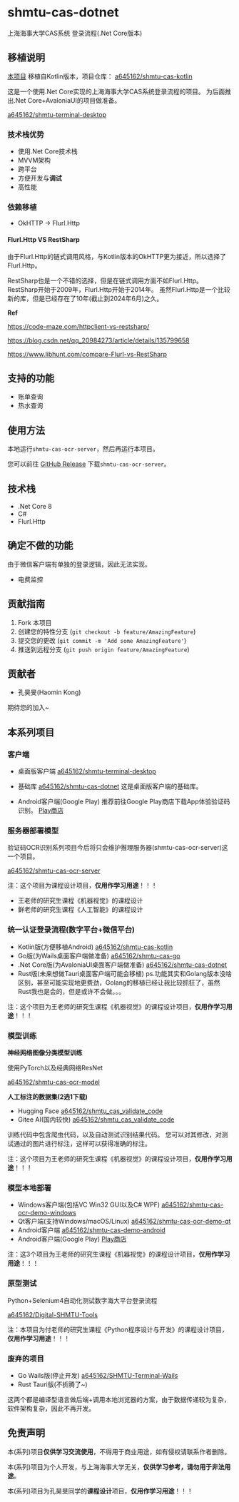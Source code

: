 # shmtu-cas-dotnet

上海海事大学CAS系统 登录流程(.Net Core版本)

## 移植说明

[本项目](https://github.com/a645162/shmtu-cas-dotnet)
移植自Kotlin版本，项目仓库：
[a645162/shmtu-cas-kotlin](https://github.com/a645162/shmtu-cas-kotlin)

这是一个使用.Net Core实现的上海海事大学CAS系统登录流程的项目。
为后面推出.Net Core+AvaloniaUI的项目做准备。

[a645162/shmtu-terminal-desktop](https://github.com/a645162/shmtu-terminal-desktop)

### 技术栈优势

- 使用.Net Core技术栈
- MVVM架构
- 跨平台
- 方便开发与**调试**
- 高性能

### 依赖移植

- OkHTTP -> Flurl.Http

#### Flurl.Http VS RestSharp

由于Flurl.Http的链式调用风格，与Kotlin版本的OkHTTP更为接近，所以选择了Flurl.Http。

RestSharp也是一个不错的选择，但是在链式调用方面不如Flurl.Http。
RestSharp开始于2009年，Flurl.Http开始于2014年。
虽然Flurl.Http是一个比较新的库，但是已经存在了10年(截止到2024年6月)之久。

**Ref**

https://code-maze.com/httpclient-vs-restsharp/

https://blog.csdn.net/qq_20984273/article/details/135799658

https://www.libhunt.com/compare-Flurl-vs-RestSharp

## 支持的功能

- 账单查询
- 热水查询

## 使用方法

本地运行`shmtu-cas-ocr-server`，然后再运行本项目。

您可以前往
[GitHub Release](https://github.com/a645162/shmtu-cas-ocr-server/releases)
下载`shmtu-cas-ocr-server`。

## 技术栈

- .Net Core 8
- C\#
- Flurl.Http

## 确定不做的功能

由于微信客户端有单独的登录逻辑，因此无法实现。

- 电费监控

## 贡献指南

1. Fork 本项目
2. 创建您的特性分支 (`git checkout -b feature/AmazingFeature`)
3. 提交您的更改 (`git commit -m 'Add some AmazingFeature'`)
4. 推送到远程分支 (`git push origin feature/AmazingFeature`)

## 贡献者

- 孔昊旻(Haomin Kong)

期待您的加入~

## 本系列项目

### 客户端

* 桌面版客户端
  [a645162/shmtu-terminal-desktop](https://github.com/a645162/shmtu-terminal-desktop)

* 基础库
  [a645162/shmtu-cas-dotnet](https://github.com/a645162/shmtu-cas-dotnet)
  这是桌面版客户端的基础库。

* Android客户端(Google Play)
  推荐前往Google Play商店下载App体验验证码识别。
  [Play商店](https://play.google.com/store/apps/details?id=com.khm.shmtu.cas.ocr.demo)

### 服务器部署模型

验证码OCR识别系列项目今后将只会维护推理服务器(shmtu-cas-ocr-server)这一个项目。

[a645162/shmtu-cas-ocr-server](https://github.com/a645162/shmtu-cas-ocr-server)

注：这个项目为课程设计项目，**仅用作学习用途**！！！

- 王老师的研究生课程《机器视觉》的课程设计
- 鲜老师的研究生课程《人工智能》的课程设计

### 统一认证登录流程(数字平台+微信平台)

* Kotlin版(方便移植Android)
  [a645162/shmtu-cas-kotlin](https://github.com/a645162/shmtu-cas-kotlin)
* Go版(为Wails桌面客户端做准备)
  [a645162/shmtu-cas-go](https://github.com/a645162/shmtu-cas-go)
* .Net Core版(为AvaloniaUI桌面客户端做准备)
  [a645162/shmtu-cas-dotnet](https://github.com/a645162/shmtu-cas-dotnet)
* Rust版(未来想做Tauri桌面客户端可能会移植)
  ps.功能其实和Golang版本没啥区别，甚至可能实现地更费劲，Golang的移植已经让我比较抓狂了，虽然Rust我也是会的，但是或许不会做。。。

注：这个项目为王老师的研究生课程《机器视觉》的课程设计项目，**仅用作学习用途**！！！

### 模型训练

**神经网络图像分类模型训练**

使用PyTorch以及经典网络ResNet

[a645162/shmtu-cas-ocr-model](https://github.com/a645162/shmtu-cas-ocr-model)

**人工标注的数据集(2选1下载)**

* Hugging Face
  [a645162/shmtu_cas_validate_code](https://huggingface.co/datasets/a645162/shmtu_cas_validate_code)
* Gitee AI(国内较快)
  [a645162/shmtu_cas_validate_code](https://ai.gitee.com/datasets/a645162/shmtu_cas_validate_code)

训练代码中包含爬虫代码，以及自动测试识别结果代码。
您可以对其修改，对测试通过的图片进行标注，这样可以获得准确的标注。

注：这个项目为王老师的研究生课程《机器视觉》的课程设计项目，**仅用作学习用途**！！！

### 模型本地部署

* Windows客户端(包括VC Win32 GUI以及C# WPF)
  [a645162/shmtu-cas-ocr-demo-windows](https://github.com/a645162/shmtu-cas-ocr-demo-windows)
* Qt客户端(支持Windows/macOS/Linux)
  [a645162/shmtu-cas-ocr-demo-qt](https://github.com/a645162/shmtu-cas-ocr-demo-qt)
* Android客户端
  [a645162/shmtu-cas-demo-android](https://github.com/a645162/shmtu-cas-demo-android)
* Android客户端(Google Play)
  [Play商店](https://play.google.com/store/apps/details?id=com.khm.shmtu.cas.ocr.demo)

注：这3个项目为王老师的研究生课程《机器视觉》的课程设计项目，**仅用作学习用途**！！！

### 原型测试

Python+Selenium4自动化测试数字海大平台登录流程

[a645162/Digital-SHMTU-Tools](https://github.com/a645162/Digital-SHMTU-Tools)

注：本项目为付老师的研究生课程《Python程序设计与开发》的课程设计项目，**仅用作学习用途**！！！

### 废弃的项目

* Go Wails版(停止开发)
  [a645162/SHMTU-Terminal-Wails](https://github.com/a645162/SHMTU-Terminal-Wails)
* Rust Tauri版(不折腾了~)

这两个都是编译型语言做后端+调用本地浏览器的方案，由于数据传递较为复杂，软件架构复杂，因此不再开发。

## 免责声明

本(系列)项目**仅供学习交流使用**，不得用于商业用途，如有侵权请联系作者删除。

本(系列)项目为个人开发，与上海海事大学无关，**仅供学习参考，请勿用于非法用途**。

本(系列)项目为孔昊旻同学的**课程设计**项目，**仅用作学习用途**！！！
